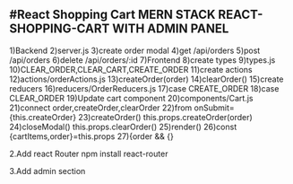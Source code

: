 #React Shopping Cart
MERN STACK REACT-SHOPPING-CART WITH ADMIN PANEL
----------------
1)Backend
2)server.js
3)create order modal
4)get /api/orders
5)post /api/orders
6)delete /api/orders/:id
7)Frontend
8)create types
9)types.js
10)CLEAR_ORDER,CLEAR_CART,CREATE_ORDER
11)create actions
12)actions/orderActions.js
13)createOrder(order)
14)clearOrder()
15)create reducers
16)reducers/OrderReducers.js
17)case CREATE_ORDER
18)case CLEAR_ORDER
19)Update cart component
20)components/Cart.js
21)connect order,createOrder,clearOrder
22)from onSubmit={this.createOrder}
23)createOrder() this.props.createOrder(order)
24)closeModal() this.props.clearOrder()
25)render()
26)const {cartItems,order}=this.props
27){order && {<Modal></Modal>}

2.Add react Router
npm install react-router

3.Add admin section
